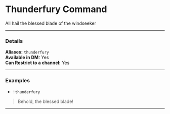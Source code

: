 # Thunderfury Command

All hail the blessed blade of the windseeker
***
### Details

**Aliases:** `thunderfury`    
**Available in DM:** Yes    
**Can Restrict to a channel:** Yes
***
### Examples

* `!thunderfury`
> Behold, the blessed blade!
***
